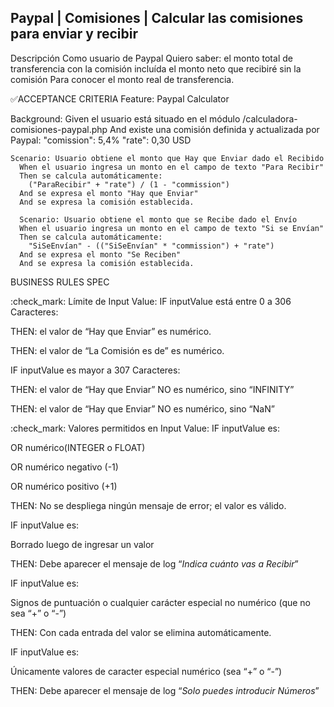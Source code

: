 ## Paypal | Comisiones | Calcular las comisiones para enviar y recibir

Descripción Como usuario de Paypal Quiero saber: el monto total de transferencia con la comisión incluída el monto neto que recibiré sin la comisión
Para conocer el monto real de transferencia.

✅ACCEPTANCE CRITERIA Feature: Paypal Calculator

Background: Given el usuario está situado en el módulo /calculadora-comisiones-paypal.php And existe una comisión definida y actualizada por Paypal:
"comission": 5,4% "rate": 0,30 USD

    Scenario: Usuario obtiene el monto que Hay que Enviar dado el Recibido
      When el usuario ingresa un monto en el campo de texto "Para Recibir"
      Then se calcula automáticamente:
        ("ParaRecibir" + "rate") / (1 - "commission")
      And se expresa el monto "Hay que Enviar"
      And se expresa la comisión establecida.

      Scenario: Usuario obtiene el monto que se Recibe dado el Envío
      When el usuario ingresa un monto en el campo de texto "Si se Envían"
      Then se calcula automáticamente:
        "SiSeEnvían" - (("SiSeEnvían" * "commission") + "rate")
      And se expresa el monto "Se Reciben"
      And se expresa la comisión establecida.

BUSINESS RULES SPEC

:check_mark: Límite de Input Value: IF inputValue está entre 0 a 306 Caracteres:

THEN: el valor de “Hay que Enviar” es numérico.

THEN: el valor de “La Comisión es de” es numérico.

IF inputValue es mayor a 307 Caracteres:

THEN: el valor de “Hay que Enviar” NO es numérico, sino “INFINITY”

THEN: el valor de “Hay que Enviar” NO es numérico, sino “NaN”

:check_mark: Valores permitidos en Input Value: IF inputValue es:

OR numérico(INTEGER o FLOAT)

OR numérico negativo (-1)

OR numérico positivo (+1)

THEN: No se despliega ningún mensaje de error; el valor es válido.

IF inputValue es:

Borrado luego de ingresar un valor

THEN: Debe aparecer el mensaje de log “_Indica cuánto vas a Recibir_”

IF inputValue es:

Signos de puntuación o cualquier carácter especial no numérico (que no sea “+” o “-”)

THEN: Con cada entrada del valor se elimina automáticamente.

IF inputValue es:

Únicamente valores de caracter especial numérico (sea “+” o “-”)

THEN: Debe aparecer el mensaje de log “_Solo puedes introducir Números_”
